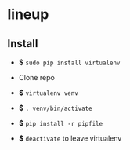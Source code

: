 # lineup

## Install
- **$** `sudo pip install virtualenv`
- Clone repo
- **$** `virtualenv venv`
- **$** `. venv/bin/activate`
- **$** `pip install -r pipfile`

- **$** `deactivate` to leave virtualenv
